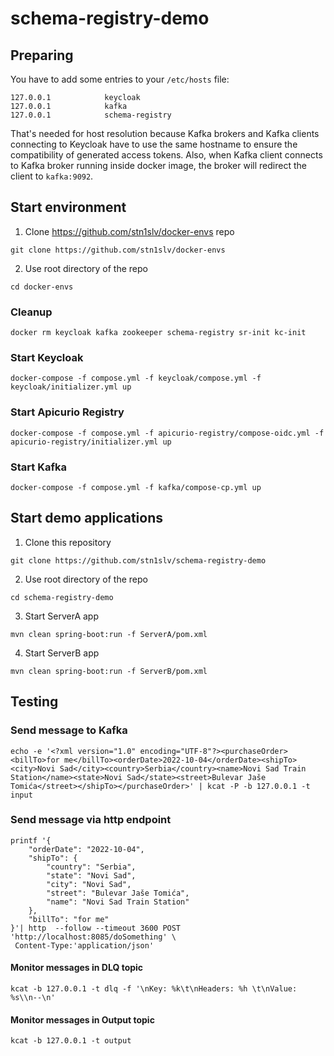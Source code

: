 # schema-registry-demo
## Preparing
You have to add some entries to your ```/etc/hosts``` file:
```
127.0.0.1            keycloak
127.0.0.1            kafka
127.0.0.1            schema-registry
```
That's needed for host resolution because Kafka brokers and Kafka clients connecting to Keycloak have to use the same hostname to ensure the compatibility of generated access tokens. Also, when Kafka client connects to Kafka broker running inside docker image, the broker will redirect the client to ```kafka:9092```.

## Start environment
1. Clone https://github.com/stn1slv/docker-envs repo
```
git clone https://github.com/stn1slv/docker-envs
```
2. Use root directory of the repo
```
cd docker-envs
```

### Cleanup
```
docker rm keycloak kafka zookeeper schema-registry sr-init kc-init
```

### Start Keycloak
```
docker-compose -f compose.yml -f keycloak/compose.yml -f keycloak/initializer.yml up
```

### Start Apicurio Registry
```
docker-compose -f compose.yml -f apicurio-registry/compose-oidc.yml -f apicurio-registry/initializer.yml up
```

### Start Kafka
```
docker-compose -f compose.yml -f kafka/compose-cp.yml up
```

## Start demo applications
1. Clone this repository
```
git clone https://github.com/stn1slv/schema-registry-demo
```
2. Use root directory of the repo
```
cd schema-registry-demo
```

3. Start ServerA app
```
mvn clean spring-boot:run -f ServerA/pom.xml
```
4. Start ServerB app
```
mvn clean spring-boot:run -f ServerB/pom.xml
```

## Testing
### Send message to Kafka
```
echo -e '<?xml version="1.0" encoding="UTF-8"?><purchaseOrder><billTo>for me</billTo><orderDate>2022-10-04</orderDate><shipTo><city>Novi Sad</city><country>Serbia</country><name>Novi Sad Train Station</name><state>Novi Sad</state><street>Bulevar Jaše Tomića</street></shipTo></purchaseOrder>' | kcat -P -b 127.0.0.1 -t input
```

### Send message via http endpoint

```
printf '{
    "orderDate": "2022-10-04",
    "shipTo": {
        "country": "Serbia",
        "state": "Novi Sad",
        "city": "Novi Sad",
        "street": "Bulevar Jaše Tomića",
        "name": "Novi Sad Train Station"
    },
    "billTo": "for me"
}'| http  --follow --timeout 3600 POST 'http://localhost:8085/doSomething' \
 Content-Type:'application/json'
```

#### Monitor messages in DLQ topic
```
kcat -b 127.0.0.1 -t dlq -f '\nKey: %k\t\nHeaders: %h \t\nValue: %s\\n--\n'
```

#### Monitor messages in Output topic
```
kcat -b 127.0.0.1 -t output
```
